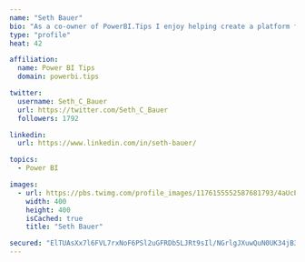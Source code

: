 ```yaml
---
name: "Seth Bauer"
bio: "As a co-owner of PowerBI.Tips I enjoy helping create a platform for new and advanced users alike to learn and expand their skills and get the most out of Power BI."
type: "profile"
heat: 42

affiliation:
  name: Power BI Tips
  domain: powerbi.tips

twitter:
  username: Seth_C_Bauer
  url: https://twitter.com/Seth_C_Bauer
  followers: 1792

linkedin:
  url: https://www.linkedin.com/in/seth-bauer/

topics:
  - Power BI

images:
  - url: https://pbs.twimg.com/profile_images/1176155552587681793/4aUcPKoe_400x400.jpg
    width: 400
    height: 400
    isCached: true
    title: "Seth Bauer"

secured: "ElTUAsXx7l6FVL7rxNoF6PSl2uGFRDb5LJRt9sIl/NGrlgJXuwQuN0UK34jB38Mcnm393Fkezmt7aAIauiELGpu+i3LkqBwsiO0k/qpQY+3Pmlljchz+Fs03IvSL7vg6vHVpng5XKAloRPne+wM0Iw5zLvOZWJfmzSikK7xYkVELD4kMEqKT/kqdXxLqyKFDZ9H17cb5WPlQwx0UCBeQDbmYBP6X8wPxBHtjx4/LAzCwXd5gUICyz9B9kYuoey7MX7sEk3wFL5nDUjKcdnYpCrk4+Aff2n5SWipd9QI4MyovWmGq2FmXrsShDD266m/qnYKACIdIF5Vv6R6HVnnOSIyQsCfMHUPqyq+ZSDofKVVZRIcxETAN5xGuv5ShAWWdEbpAUne7lYtJi6CEVmHk+yiHjqKf5gxKUq4Xx2rZ/3c=;8BOTidIKjno7EkcnM1jiDg=="
---
```


